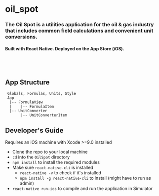 # oil_spot

### The Oil Spot is a utilities application for the oil & gas industry that includes common field calculations and convenient unit conversions. 

#### Built with React Native. Deployed on the App Store (iOS). 

<a href="https://itunes.apple.com/us/app/the-oil-spot/id1358428753?mt=8" style="display:inline-block;overflow:hidden;background:url(https://linkmaker.itunes.apple.com/assets/shared/badges/en-us/appstore-lrg.svg) no-repeat;width:135px;height:40px;background-size:contain;"></a>

## App Structure

```
 Globals, Formulas, Units, Style
 App 
  |-- FormulaView
  |    |-- FormulaItem 
  |-- UnitConverter
       |-- UnitConverterItem 
```

## Developer's Guide

Requires an iOS machine with Xcode >=9.0 installed

- Clone the repo to your local machine 
- `cd` into the `OilSpot` directory 
- `npm install` to install the required modules 
- Make sure `react-native-cli` is installed 
  - `react-native -v` to check if it's installed 
  - `npm install -g react-native-cli` to install (might have to run as admin)
- `react-native run-ios` to compile and run the application in Simulator

